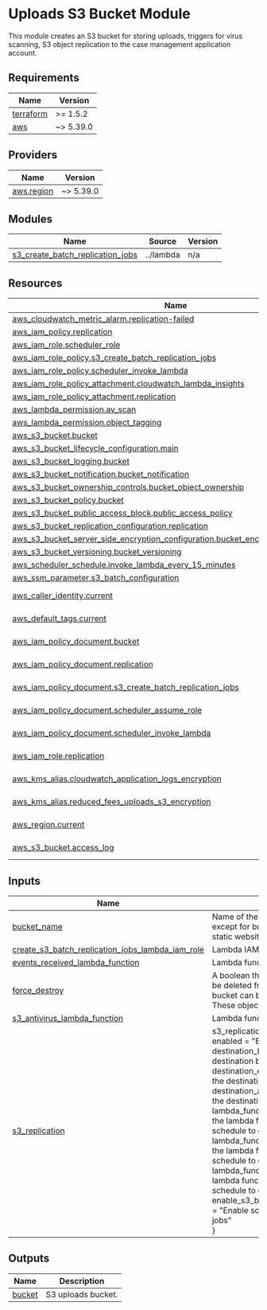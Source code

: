 # Uploads S3 Bucket Module

This module creates an S3 bucket for storing uploads, triggers for virus scanning, S3 object replication to the case management application account.

<!-- BEGIN_TF_DOCS -->
## Requirements

| Name | Version |
|------|---------|
| <a name="requirement_terraform"></a> [terraform](#requirement\_terraform) | >= 1.5.2 |
| <a name="requirement_aws"></a> [aws](#requirement\_aws) | ~> 5.39.0 |

## Providers

| Name | Version |
|------|---------|
| <a name="provider_aws.region"></a> [aws.region](#provider\_aws.region) | ~> 5.39.0 |

## Modules

| Name | Source | Version |
|------|--------|---------|
| <a name="module_s3_create_batch_replication_jobs"></a> [s3\_create\_batch\_replication\_jobs](#module\_s3\_create\_batch\_replication\_jobs) | ../lambda | n/a |

## Resources

| Name | Type |
|------|------|
| [aws_cloudwatch_metric_alarm.replication-failed](https://registry.terraform.io/providers/hashicorp/aws/latest/docs/resources/cloudwatch_metric_alarm) | resource |
| [aws_iam_policy.replication](https://registry.terraform.io/providers/hashicorp/aws/latest/docs/resources/iam_policy) | resource |
| [aws_iam_role.scheduler_role](https://registry.terraform.io/providers/hashicorp/aws/latest/docs/resources/iam_role) | resource |
| [aws_iam_role_policy.s3_create_batch_replication_jobs](https://registry.terraform.io/providers/hashicorp/aws/latest/docs/resources/iam_role_policy) | resource |
| [aws_iam_role_policy.scheduler_invoke_lambda](https://registry.terraform.io/providers/hashicorp/aws/latest/docs/resources/iam_role_policy) | resource |
| [aws_iam_role_policy_attachment.cloudwatch_lambda_insights](https://registry.terraform.io/providers/hashicorp/aws/latest/docs/resources/iam_role_policy_attachment) | resource |
| [aws_iam_role_policy_attachment.replication](https://registry.terraform.io/providers/hashicorp/aws/latest/docs/resources/iam_role_policy_attachment) | resource |
| [aws_lambda_permission.av_scan](https://registry.terraform.io/providers/hashicorp/aws/latest/docs/resources/lambda_permission) | resource |
| [aws_lambda_permission.object_tagging](https://registry.terraform.io/providers/hashicorp/aws/latest/docs/resources/lambda_permission) | resource |
| [aws_s3_bucket.bucket](https://registry.terraform.io/providers/hashicorp/aws/latest/docs/resources/s3_bucket) | resource |
| [aws_s3_bucket_lifecycle_configuration.main](https://registry.terraform.io/providers/hashicorp/aws/latest/docs/resources/s3_bucket_lifecycle_configuration) | resource |
| [aws_s3_bucket_logging.bucket](https://registry.terraform.io/providers/hashicorp/aws/latest/docs/resources/s3_bucket_logging) | resource |
| [aws_s3_bucket_notification.bucket_notification](https://registry.terraform.io/providers/hashicorp/aws/latest/docs/resources/s3_bucket_notification) | resource |
| [aws_s3_bucket_ownership_controls.bucket_object_ownership](https://registry.terraform.io/providers/hashicorp/aws/latest/docs/resources/s3_bucket_ownership_controls) | resource |
| [aws_s3_bucket_policy.bucket](https://registry.terraform.io/providers/hashicorp/aws/latest/docs/resources/s3_bucket_policy) | resource |
| [aws_s3_bucket_public_access_block.public_access_policy](https://registry.terraform.io/providers/hashicorp/aws/latest/docs/resources/s3_bucket_public_access_block) | resource |
| [aws_s3_bucket_replication_configuration.replication](https://registry.terraform.io/providers/hashicorp/aws/latest/docs/resources/s3_bucket_replication_configuration) | resource |
| [aws_s3_bucket_server_side_encryption_configuration.bucket_encryption_configuration](https://registry.terraform.io/providers/hashicorp/aws/latest/docs/resources/s3_bucket_server_side_encryption_configuration) | resource |
| [aws_s3_bucket_versioning.bucket_versioning](https://registry.terraform.io/providers/hashicorp/aws/latest/docs/resources/s3_bucket_versioning) | resource |
| [aws_scheduler_schedule.invoke_lambda_every_15_minutes](https://registry.terraform.io/providers/hashicorp/aws/latest/docs/resources/scheduler_schedule) | resource |
| [aws_ssm_parameter.s3_batch_configuration](https://registry.terraform.io/providers/hashicorp/aws/latest/docs/resources/ssm_parameter) | resource |
| [aws_caller_identity.current](https://registry.terraform.io/providers/hashicorp/aws/latest/docs/data-sources/caller_identity) | data source |
| [aws_default_tags.current](https://registry.terraform.io/providers/hashicorp/aws/latest/docs/data-sources/default_tags) | data source |
| [aws_iam_policy_document.bucket](https://registry.terraform.io/providers/hashicorp/aws/latest/docs/data-sources/iam_policy_document) | data source |
| [aws_iam_policy_document.replication](https://registry.terraform.io/providers/hashicorp/aws/latest/docs/data-sources/iam_policy_document) | data source |
| [aws_iam_policy_document.s3_create_batch_replication_jobs](https://registry.terraform.io/providers/hashicorp/aws/latest/docs/data-sources/iam_policy_document) | data source |
| [aws_iam_policy_document.scheduler_assume_role](https://registry.terraform.io/providers/hashicorp/aws/latest/docs/data-sources/iam_policy_document) | data source |
| [aws_iam_policy_document.scheduler_invoke_lambda](https://registry.terraform.io/providers/hashicorp/aws/latest/docs/data-sources/iam_policy_document) | data source |
| [aws_iam_role.replication](https://registry.terraform.io/providers/hashicorp/aws/latest/docs/data-sources/iam_role) | data source |
| [aws_kms_alias.cloudwatch_application_logs_encryption](https://registry.terraform.io/providers/hashicorp/aws/latest/docs/data-sources/kms_alias) | data source |
| [aws_kms_alias.reduced_fees_uploads_s3_encryption](https://registry.terraform.io/providers/hashicorp/aws/latest/docs/data-sources/kms_alias) | data source |
| [aws_region.current](https://registry.terraform.io/providers/hashicorp/aws/latest/docs/data-sources/region) | data source |
| [aws_s3_bucket.access_log](https://registry.terraform.io/providers/hashicorp/aws/latest/docs/data-sources/s3_bucket) | data source |

## Inputs

| Name | Description | Type | Default | Required |
|------|-------------|------|---------|:--------:|
| <a name="input_bucket_name"></a> [bucket\_name](#input\_bucket\_name) | Name of the bucket. do not use dots (.) except for buckets that are used only for static website hosting. | `string` | n/a | yes |
| <a name="input_create_s3_batch_replication_jobs_lambda_iam_role"></a> [create\_s3\_batch\_replication\_jobs\_lambda\_iam\_role](#input\_create\_s3\_batch\_replication\_jobs\_lambda\_iam\_role) | Lambda IAM role | `any` | n/a | yes |
| <a name="input_events_received_lambda_function"></a> [events\_received\_lambda\_function](#input\_events\_received\_lambda\_function) | Lambda function ARN for events received | `any` | n/a | yes |
| <a name="input_force_destroy"></a> [force\_destroy](#input\_force\_destroy) | A boolean that indicates all objects should be deleted from the bucket so that the bucket can be destroyed without error. These objects are not recoverable. | `bool` | `false` | no |
| <a name="input_s3_antivirus_lambda_function"></a> [s3\_antivirus\_lambda\_function](#input\_s3\_antivirus\_lambda\_function) | Lambda function ARN for events received | `any` | n/a | yes |
| <a name="input_s3_replication"></a> [s3\_replication](#input\_s3\_replication) | s3\_replication = {<br>      enabled                                   = "Enable S3 object replication"<br>      destination\_bucket\_arn                    = "ARN of the destination bucket"<br>      destination\_encryption\_key\_arn            = "ARN of the destination encryption key"<br>      destination\_account\_id                    = "Account ID of the destination bucket"<br>      lambda\_function\_image\_ecr\_arn             = "ARN of the lambda function to be invoked on a schedule to create replication jobs"<br>      lambda\_function\_image\_ecr\_url             = "URL of the lambda function to be invoked on a schedule to create replication jobs"<br>      lambda\_function\_image\_tag                 = "Tag of the lambda function to be invoked on a schedule to create replication jobs"<br>      enable\_s3\_batch\_job\_replication\_scheduler = "Enable scheduler to create replication jobs"<br>    } | <pre>object({<br>    enabled                                   = bool<br>    destination_bucket_arn                    = string<br>    destination_encryption_key_arn            = string<br>    destination_account_id                    = string<br>    lambda_function_image_ecr_arn             = string<br>    lambda_function_image_ecr_url             = string<br>    lambda_function_image_tag                 = string<br>    enable_s3_batch_job_replication_scheduler = bool<br>  })</pre> | n/a | yes |

## Outputs

| Name | Description |
|------|-------------|
| <a name="output_bucket"></a> [bucket](#output\_bucket) | S3 uploads bucket. |
<!-- END_TF_DOCS -->
